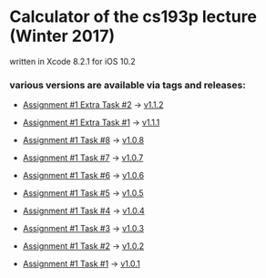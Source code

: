 # Calculator of the cs193p lecture (Winter 2017)

written in Xcode 8.2.1 for iOS 10.2

### various versions are available via tags and releases:

+ [Assignment #1 Extra Task #2](https://cs193p.m2m.at/cs193p-assignment-1-extra-task-2-winter-2017/) -> [v1.1.2](https://github.com/m2mtech/calculator-2017/releases/tag/v1.1.2)
+ [Assignment #1 Extra Task #1](https://cs193p.m2m.at/cs193p-assignment-1-extra-task-1-winter-2017/) -> [v1.1.1](https://github.com/m2mtech/calculator-2017/releases/tag/v1.1.1)

+ [Assignment #1 Task #8](https://cs193p.m2m.at/cs193p-assignment-1-task-8-winter-2017/) -> [v1.0.8](https://github.com/m2mtech/calculator-2017/releases/tag/v1.0.8)
+ [Assignment #1 Task #7](https://cs193p.m2m.at/cs193p-assignment-1-task-7-winter-2017/) -> [v1.0.7](https://github.com/m2mtech/calculator-2017/releases/tag/v1.0.7)
+ [Assignment #1 Task #6](https://cs193p.m2m.at/cs193p-assignment-1-task-6-winter-2017/) -> [v1.0.6](https://github.com/m2mtech/calculator-2017/releases/tag/v1.0.6)
+ [Assignment #1 Task #5](https://cs193p.m2m.at/cs193p-assignment-1-task-5-winter-2017/) -> [v1.0.5](https://github.com/m2mtech/calculator-2017/releases/tag/v1.0.5)
+ [Assignment #1 Task #4](https://cs193p.m2m.at/cs193p-assignment-1-task-4-winter-2017/) -> [v1.0.4](https://github.com/m2mtech/calculator-2017/releases/tag/v1.0.4)
+ [Assignment #1 Task #3](https://cs193p.m2m.at/cs193p-assignment-1-task-3-winter-2017/) -> [v1.0.3](https://github.com/m2mtech/calculator-2017/releases/tag/v1.0.3)
+ [Assignment #1 Task #2](https://cs193p.m2m.at/cs193p-assignment-1-task-2-winter-2017/) -> [v1.0.2](https://github.com/m2mtech/calculator-2017/releases/tag/v1.0.2)
+ [Assignment #1 Task #1](https://cs193p.m2m.at/cs193p-assignment-1-task-1-winter-2017/) -> [v1.0.1](https://github.com/m2mtech/calculator-2017/releases/tag/v1.0.1)
